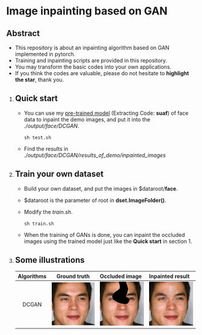 # Image inpainting based on GAN

## Abstract

- This repository is about an inpainting algorithm based on GAN implemented in pytorch.
- Training and inpainting scripts are provided in this repository.
- You may transform the basic codes into your own applications.
- If you think the codes are valuable, please do not hesitate to **highlight the star**, thank you.

1. ## Quick start

    - You can use my [pre-trained model](https://pan.baidu.com/s/1lB6cZwNeoFyNyv--tOe5zg) (Extracting Code: **suaf**) of face data to inpaint the demo images, and put it into the *./output/face/DCGAN*.

      ~~~shell
      sh test.sh
      ~~~

    - Find the results in *./output/face/DCGAN/results_of_demo/inpainted_images*

2. ## Train your own dataset

   - Build your own dataset, and put the images in $dataroot/**face**.

   - $dataroot is the parameter of root in **dset.ImageFolder()**.

   - Modify the *train.sh*.

     ~~~shell
     sh train.sh
     ~~~

   - When the training of GANs is done, you can inpaint the occluded images using the trained model just like the **Quick start** in section 1.

3. ## Some illustrations

   | Algorithms |    Ground truth     | Occluded image           | Inpainted result    |
   | :--------: | :-----------------: | ------------------------ | ------------------- |
   |   DCGAN    | ![](./.src/src.png) | ![](./.src/occluded.png) | ![](./.src/res.png) |

   
